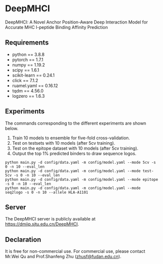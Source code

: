 # DeepMHCI
DeepMHCI: A Novel Anchor Position-Aware Deep Interaction Model for Accurate MHC I-peptide Binding Affinity Prediction

## Requirements
* python == 3.8.8
* pytorch == 1.7.1
* numpy == 1.19.2
* scipy == 1.6.1
* scikit-learn == 0.24.1
* click == 7.1.2
* ruamel.yaml == 0.16.12
* tqdm == 4.56.0
* logzero == 1.6.3

## Experiments
The commands corresponding to the different experiments are shown below.
1. Train 10 models to ensemble for five-fold cross-validation.
2. Test on testsets with 10 models (after 5cv training).
3. Test on the epitope dataset with 10 models (after 5cv training).
4. Output the top 1% predicted binders to draw sequence logos.

```
python main.py -d config/data.yaml -m config/model.yaml --mode 5cv -s 0 -n 10 --eval_len
python main.py -d config/data.yaml -m config/model.yaml --mode test-5cv -s 0 -n 10 --eval_len
python main.py -d config/data.yaml -m config/model.yaml --mode epitope -s 0 -n 10 --eval_len
python main.py -d config/data.yaml -m config/model.yaml --mode seq2logo -s 0 -n 10 --allele HLA-A1101
```
## Server
The DeepMHCI server is publicly available at https://dmiip.sjtu.edu.cn/DeepMHCI.

## Declaration
It is free for non-commercial use. For commercial use, please contact Mr.Wei Qu and Prof.Shanfeng Zhu (zhusf@fudan.edu.cn).
